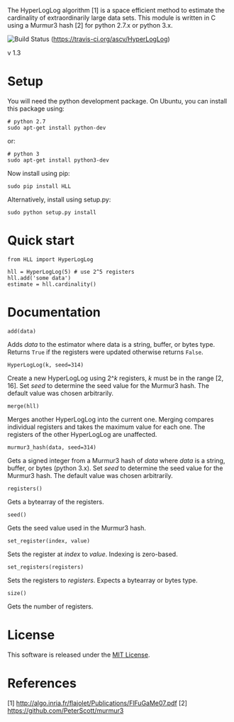 The HyperLogLog algorithm [1] is a space efficient method to estimate the 
cardinality of extraordinarily large data sets. This module is written in C
using a Murmur3 hash [2] for python 2.7.x or python 3.x.

![Build Status](https://travis-ci.org/ascv/HyperLogLog.png?branch=master)
(https://travis-ci.org/ascv/HyperLogLog)

v 1.3

Setup
=====

You will need the python development package. On Ubuntu, you can install this
package using:

    # python 2.7
    sudo apt-get install python-dev

or:

    # python 3
    sudo apt-get install python3-dev

Now install using pip:

    sudo pip install HLL

Alternatively, install using setup.py:

    sudo python setup.py install

Quick start
===========

    from HLL import HyperLogLog

    hll = HyperLogLog(5) # use 2^5 registers
    hll.add('some data')
    estimate = hll.cardinality()

Documentation
=============

    add(data)

Adds *data* to the estimator where data is a string, buffer, or bytes
type. Returns `True` if the registers were updated otherwise returns `False`.

    HyperLogLog(k, seed=314)

Create a new HyperLogLog using 2^*k* registers, *k* must be in the
range [2, 16]. Set *seed* to determine the seed value for the Murmur3
hash. The default value was chosen arbitrarily.

    merge(hll)

Merges another HyperLogLog into the current one. Merging compares individual
registers and takes the maximum value for each one. The registers of the other
HyperLogLog are unaffected.

    murmur3_hash(data, seed=314)

Gets a signed integer from a Murmur3 hash of *data* where *data* is a
string, buffer, or bytes (python 3.x). Set *seed* to determine the seed
value for the Murmur3 hash. The default value was chosen arbitrarily.

    registers()

Gets a bytearray of the registers.

    seed()

Gets the seed value used in the Murmur3 hash.

    set_register(index, value)

Sets the register at *index* to *value*. Indexing is zero-based.

    set_registers(registers)

Sets the registers to *registers*. Expects a bytearray or bytes type.

    size()

Gets the number of registers.

License
=======

This software is released under the [MIT License](LICENSE).

References
==========

[1] http://algo.inria.fr/flajolet/Publications/FlFuGaMe07.pdf
[2] https://github.com/PeterScott/murmur3
